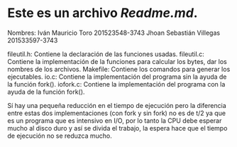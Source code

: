 # Este es un archivo *Readme.md*.

Nombres: Iván Mauricio Toro           201523548-3743
		 Jhoan Sebastián Villegas     201533597-3743

fileutil.h: Contiene la declaración de las funciones usadas.
fileutil.c: Contiene la implementación de la funciones para calcular los bytes, dar los nombres de los archivos.
Makefile: Contiene los comandos para generar los ejecutables.
io.c: Contiene la implementación del programa sin la ayuda de la función fork().
iofork.c: Contiene la implementación del programa con la ayuda de la función fork().

Sí hay una pequeña reducción en el tiempo de ejecución pero la diferencia entre estas dos implementaciones (con fork y sin fork) no es de t/2 ya 
que es un programa que es intensivo en I/O, por lo tanto la CPU debe esperar mucho al disco duro y así se divida el trabajo, 
la espera hace que el tiempo de ejecución no se reduzca mucho.
